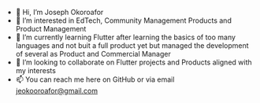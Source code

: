 - 👋 Hi, I’m Joseph Okoroafor
- 👀 I’m interested in EdTech, Community Management Products and Product Management
- 🌱 I’m currently learning Flutter after learning the basics of too many languages and not buit a full product yet but managed the development of several as Product and Commercial Manager
- 💞️ I’m looking to collaborate on Flutter projects and Products aligned with my interests
- 📫 You can reach me here on GitHub or via email jeokooroafor@gmail.com

<!---
jeokoroafor/jeokoroafor is a ✨ special ✨ repository because its `README.md` (this file) appears on your GitHub profile.
You can click the Preview link to take a look at your changes.
--->
